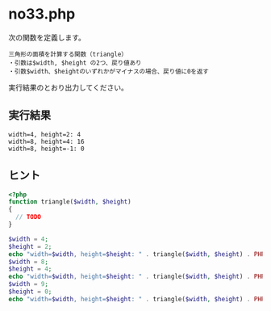 # no33.php

次の関数を定義します。

```
三角形の面積を計算する関数（triangle）
・引数は$width, $height の2つ、戻り値あり
・引数$width、$heightのいずれかがマイナスの場合、戻り値に0を返す
```

実行結果のとおり出力してください。

## 実行結果

```
width=4, height=2: 4
width=8, height=4: 16
width=8, height=-1: 0
```

## ヒント

```php
<?php
function triangle($width, $height)
{
  // TODO
}

$width = 4;
$height = 2;
echo "width=$width, height=$height: " . triangle($width, $height) . PHP_EOL;
$width = 8;
$height = 4;
echo "width=$width, height=$height: " . triangle($width, $height) . PHP_EOL;
$width = 9;
$height = 0;
echo "width=$width, height=$height: " . triangle($width, $height) . PHP_EOL;
```


